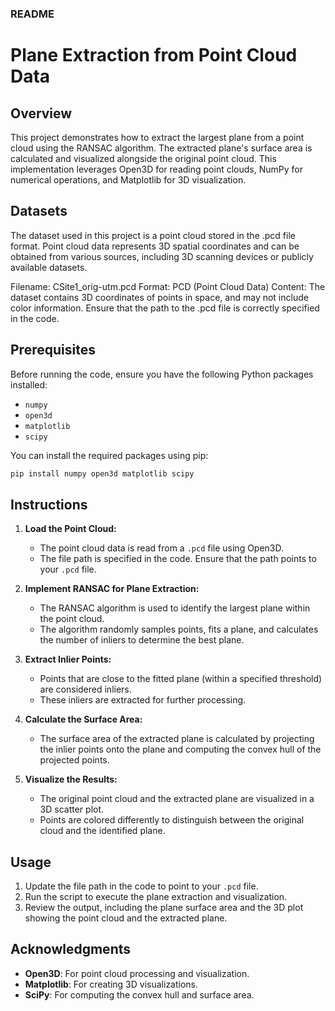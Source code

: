### README

# Plane Extraction from Point Cloud Data

## Overview

This project demonstrates how to extract the largest plane from a point cloud using the RANSAC algorithm. The extracted plane's surface area is calculated and visualized alongside the original point cloud. This implementation leverages Open3D for reading point clouds, NumPy for numerical operations, and Matplotlib for 3D visualization.

## Datasets
The dataset used in this project is a point cloud stored in the .pcd file format. Point cloud data represents 3D spatial coordinates and can be obtained from various sources, including 3D scanning devices or publicly available datasets.


Filename: CSite1_orig-utm.pcd
Format: PCD (Point Cloud Data)
Content: The dataset contains 3D coordinates of points in space, and may not include color information.
Ensure that the path to the .pcd file is correctly specified in the code.
## Prerequisites

Before running the code, ensure you have the following Python packages installed:

- `numpy`
- `open3d`
- `matplotlib`
- `scipy`

You can install the required packages using pip:

```bash
pip install numpy open3d matplotlib scipy
```

## Instructions

1. **Load the Point Cloud:**
   - The point cloud data is read from a `.pcd` file using Open3D.
   - The file path is specified in the code. Ensure that the path points to your `.pcd` file.

2. **Implement RANSAC for Plane Extraction:**
   - The RANSAC algorithm is used to identify the largest plane within the point cloud.
   - The algorithm randomly samples points, fits a plane, and calculates the number of inliers to determine the best plane.

3. **Extract Inlier Points:**
   - Points that are close to the fitted plane (within a specified threshold) are considered inliers.
   - These inliers are extracted for further processing.

4. **Calculate the Surface Area:**
   - The surface area of the extracted plane is calculated by projecting the inlier points onto the plane and computing the convex hull of the projected points.

5. **Visualize the Results:**
   - The original point cloud and the extracted plane are visualized in a 3D scatter plot.
   - Points are colored differently to distinguish between the original cloud and the identified plane.

## Usage

1. Update the file path in the code to point to your `.pcd` file.
2. Run the script to execute the plane extraction and visualization.
3. Review the output, including the plane surface area and the 3D plot showing the point cloud and the extracted plane.


## Acknowledgments

- **Open3D**: For point cloud processing and visualization.
- **Matplotlib**: For creating 3D visualizations.
- **SciPy**: For computing the convex hull and surface area.
